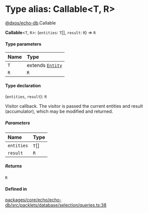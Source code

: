 # Type alias: Callable<T, R\>

[@dxos/echo-db](../modules/dxos_echo_db.md).Callable

 **Callable**<`T`, `R`\>: (`entities`: `T`[], `result`: `R`) => `R`

#### Type parameters

| Name | Type |
| :------ | :------ |
| `T` | extends [`Entity`](../classes/dxos_echo_db.Entity.md) |
| `R` | `R` |

#### Type declaration

(`entities`, `result`): `R`

Visitor callback.
The visitor is passed the current entities and result (accumulator),
which may be modified and returned.

##### Parameters

| Name | Type |
| :------ | :------ |
| `entities` | `T`[] |
| `result` | `R` |

##### Returns

`R`

#### Defined in

[packages/core/echo/echo-db/src/packlets/database/selection/queries.ts:38](https://github.com/dxos/dxos/blob/main/packages/core/echo/echo-db/src/packlets/database/selection/queries.ts#L38)

